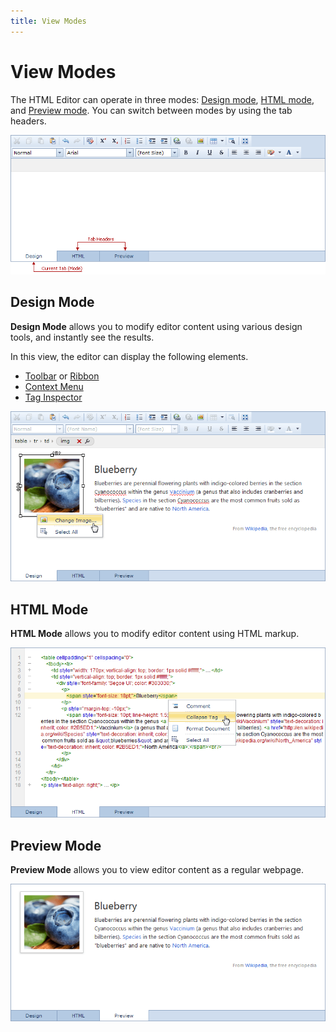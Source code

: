 ```yaml
---
title: View Modes
---
```

# View Modes
The HTML Editor can operate in three modes: [Design mode](#designmode), [HTML mode](#htmlmode), and [Preview mode](#previewmode). You can switch between modes by using the tab headers.

![ASPxHtmlEditor - overview](../../../images/Img7358.png)

## <a name="designmode"/>Design Mode
**Design Mode** allows you to modify editor content using various design tools, and instantly see the results.

In this view, the editor can display the following elements.
* [Toolbar](../../../../interface-elements-for-web/articles/html-editor/html-editor-user-interface/toolbar.md) or [Ribbon](../../../../interface-elements-for-web/articles/html-editor/html-editor-user-interface/ribbon.md)
* [Context Menu](../../../../interface-elements-for-web/articles/html-editor/html-editor-user-interface/context-menu.md)
* [Tag Inspector](../../../../interface-elements-for-web/articles/html-editor/html-editor-user-interface/tag-inspector.md)

![ASPxHtmlEditor-DesignView](../../../images/Img11322.png)

## <a name="htmlmode"/>HTML Mode
**HTML Mode** allows you to modify editor content using HTML markup.

![ASPxHtmlEditor-HtmlView](../../../images/Img11328.png)

## <a name="previewmode"/>Preview Mode
**Preview Mode** allows you to view editor content as a regular webpage.

![ASPxHtmlEditor-Preview](../../../images/Img11333.png)